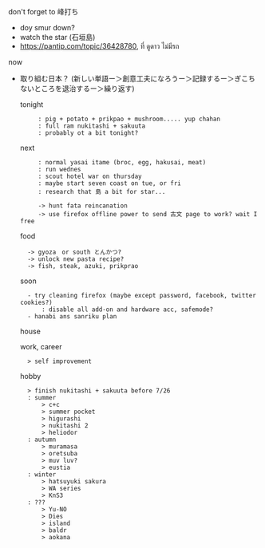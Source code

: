 don't forget to 峰打ち
- doy smur down?
- watch the star (石垣島)
- https://pantip.com/topic/36428780, ที่ ดูดาว ไม่มีรถ

now
- 取り組む日本？ (新しい単語ー＞創意工夫になろうー＞記録するー＞ぎこちないところを退治するー＞繰り返す)

		
	tonight
	
		   : pig + potato + prikpao + mushroom..... yup chahan
		   : full ram nukitashi + sakuuta
		   : probably ot a bit tonight?
		
	next
	
		   : normal yasai itame (broc, egg, hakusai, meat)
		   : run wednes
		   : scout hotel war on thursday
		   : maybe start seven coast on tue, or fri
		   : research that 島 a bit for star...

		   -> hunt fata reincanation
		   -> use firefox offline power to send 古文 page to work? wait I free
			
	food
		
		-> gyoza　or south とんかつ?
		-> unlock new pasta recipe?
		-> fish, steak, azuki, prikprao 
		
	soon
		
		- try cleaning firefox (maybe except password, facebook, twitter cookies?)
			: disable all add-on and hardware acc, safemode?
		- hanabi ans sanriku plan
	house
	
	work, career
	
		> self improvement
		
	hobby
	
		> finish nukitashi + sakuuta before 7/26
		: summer
			> c+c
			> summer pocket
			> higurashi
			> nukitashi 2
			> heliodor
		: autumn
			> muramasa
			> oretsuba
			> muv luv?
			> eustia
		: winter
			> hatsuyuki sakura
			> WA series
			> KnS3
		: ???
			> Yu-NO
			> Dies
			> island
			> baldr
			> aokana

			
		
